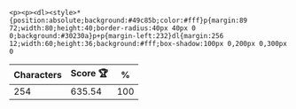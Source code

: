 `<p><p><dl><style>*{position:absolute;background:#49c85b;color:#fff}p{margin:89 72;width:80;height:40;border-radius:40px 40px 0 0;background:#30230a}p+p{margin-left:232}dl{margin:256 12;width:60;height:36;background:#fff;box-shadow:100px 0,200px 0,300px 0`

| Characters | Score 🏆 | %   |
| ---------- | -------- | --- |
| 254        | 635.54   | 100 |
